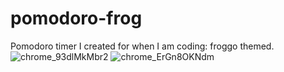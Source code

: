 # pomodoro-frog
Pomodoro timer I created for when I am coding: froggo themed.
![chrome_93dlMkMbr2](https://github.com/iLi01/pomodoro-frog/assets/140189297/15c0b9a5-84b7-414c-9a4a-c492bec10f72)
![chrome_ErGn8OKNdm](https://github.com/iLi01/pomodoro-frog/assets/140189297/317323e7-736b-4b34-b10e-886a80388559)
